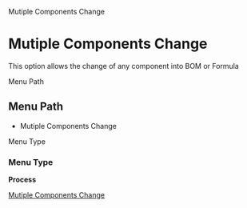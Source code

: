 
Mutiple Components Change
# Mutiple Components Change


This option allows the change of any component into BOM or Formula

Menu Path
## Menu Path



- Mutiple Components Change

Menu Type
### Menu Type

**Process**


[Mutiple Components Change](../../functional-guide/process/process-pp_mutiple-components-change.md)